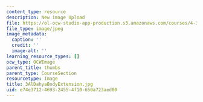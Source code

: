 ```yaml
---
content_type: resource
description: New image Upload
file: https://ol-ocw-studio-app-production.s3.amazonaws.com/courses/4-301-introduction-to-the-visual-arts-spring-2007/e74e3712469324554f10650a723aed80_3AlDahyaBodyExtension.jpg
file_type: image/jpeg
image_metadata:
  caption: ''
  credit: ''
  image-alt: ''
learning_resource_types: []
ocw_type: OCWImage
parent_title: thumbs
parent_type: CourseSection
resourcetype: Image
title: 3AlDahyaBodyExtension.jpg
uid: e74e3712-4693-2455-4f10-650a723aed80
---
```

